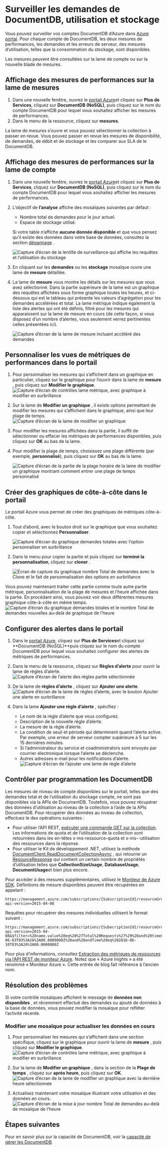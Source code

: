<properties
    pageTitle="Surveiller les demandes de DocumentDB et de stockage | Microsoft Azure"
    description="Apprenez à surveiller votre compte DocumentDB pour des mesures de performances, tels que les demandes et les erreurs de serveur et les mesures d’utilisation, telles que la consommation du stockage."
    services="documentdb"
    documentationCenter=""
    authors="mimig1"
    manager="jhubbard"
    editor="cgronlun"/>

<tags
    ms.service="documentdb"
    ms.workload="data-services"
    ms.tgt_pltfrm="na"
    ms.devlang="na"
    ms.topic="article"
    ms.date="10/17/2016"
    ms.author="mimig"/>

# <a name="monitor-documentdb-requests-usage-and-storage"></a>Surveiller les demandes de DocumentDB, utilisation et stockage

Vous pouvez surveiller vos comptes DocumentDB d’Azure dans [Azure portal](https://portal.azure.com/). Pour chaque compte de DocumentDB, les deux mesures de performances, les demandes et les erreurs de serveur, des mesures d’utilisation, telles que la consommation du stockage, sont disponibles.

Les mesures peuvent être consultées sur la lame de compte ou sur la nouvelle blade de mesures.

## <a name="view-performance-metrics-on-the-metrics-blade"></a>Affichage des mesures de performances sur la lame de mesures

1. Dans une nouvelle fenêtre, ouvrez le [portail Azure](https://portal.azure.com/)et cliquez sur **Plus de Services**, cliquez sur **DocumentDB (NoSQL)**, puis cliquez sur le nom du compte DocumentDB pour lequel vous souhaitez afficher les mesures de performances.
2. Dans le menu de la ressource, cliquez sur **mesures**.

La lame de mesures s’ouvre et vous pouvez sélectionner la collection à passer en revue. Vous pouvez passer en revue les mesures de disponibilité, de demandes, de débit et de stockage et les comparer aux SLA de le DocumentDB.

## <a name="view-performance-metrics-on-the-account-blade"></a>Affichage des mesures de performances sur la lame de compte
1.  Dans une nouvelle fenêtre, ouvrez le [portail Azure](https://portal.azure.com/)et cliquez sur **Plus de Services**, cliquez sur **DocumentDB (NoSQL)**, puis cliquez sur le nom du compte DocumentDB pour lequel vous souhaitez afficher les mesures de performances.

2.  L’objectif de **l’analyse** affiche des mosaïques suivantes par défaut :
    *   Nombre total de demandes pour le jour actuel.
    *   Espace de stockage utilisé.

    Si votre table n’affiche **aucune donnée disponible** et que vous pensez qu’il existe des données dans votre base de données, consultez la section [dépannage](#troubleshooting) .

    ![Capture d’écran de la lentille de surveillance qui affiche les requêtes et l’utilisation du stockage](./media/documentdb-monitor-accounts/documentdb-total-requests-and-usage.png)


3.  En cliquant sur les **demandes** ou les **stockage** mosaïque ouvre une lame de **mesure** détaillée.
4.  La lame de **mesure** vous montre les détails sur les mesures que vous avez sélectionné.  Dans la partie supérieure de la lame est un graphique des requêtes affichées sous forme graphique toutes les heures, et ci-dessous qui est le tableau qui présente les valeurs d’agrégation pour les demandes accélérées et total.  La lame métrique indique également la liste des alertes qui ont été définis, filtré pour les mesures qui apparaissent sur la lame de mesure en cours (de cette façon, si vous disposez d’un nombre d’alertes, vous seulement verrez pertinentes celles présentées ici).   

    ![Capture d’écran de la lame de mesure incluant accéléré des demandes](./media/documentdb-monitor-accounts/documentdb-metric-blade.png)


## <a name="customize-performance-metric-views-in-the-portal"></a>Personnaliser les vues de métriques de performances dans le portail

1.  Pour personnaliser les mesures qui s’affichent dans un graphique en particulier, cliquez sur le graphique pour l’ouvrir dans la lame de **mesure** , puis cliquez sur **Modifier le graphique**.  
    ![Capture d’écran de contrôles lame métrique, avec graphique à modifier en surbrillance](./media/documentdb-monitor-accounts/madocdb3.png)

2.  Sur la lame de **Modifier un graphique** , il existe options permettant de modifier les mesures qui s’affichent dans le graphique, ainsi que leur plage de temps.  
    ![Capture d’écran de la lame de modifier un graphique](./media/documentdb-monitor-accounts/madocdb4.png)

3.  Pour modifier les mesures affichées dans la partie, il suffit de sélectionner ou effacer les métriques de performances disponibles, puis cliquez sur **OK** au bas de la lame.  
4.  Pour modifier la plage de temps, choisissez une plage différente (par exemple, **personnalisé**), puis cliquez sur **OK** au bas de la lame.  

    ![Capture d’écran de la partie de la plage horaire de la lame de modifier un graphique montrant comment entrer une plage de temps personnalisé](./media/documentdb-monitor-accounts/madocdb5.png)


## <a name="create-side-by-side-charts-in-the-portal"></a>Créer des graphiques de côte-à-côte dans le portail
Le portail Azure vous permet de créer des graphiques de métriques côte-à-côte.  

1.  Tout d’abord, avec le bouton droit sur le graphique que vous souhaitez copier et sélectionnez **Personnaliser**.

    ![Capture d’écran du graphique demandes totales avec l’option personnaliser en surbrillance](./media/documentdb-monitor-accounts/madocdb6.png)

2.  Dans le menu pour copier la partie et puis cliquez sur **terminé la personnalisation**, cliquez sur **cloner** .

    ![Écran de capture du graphique nombre Total de demandes avec le Clone et le fait de personnalisation des options en surbrillance](./media/documentdb-monitor-accounts/madocdb7.png)  


Vous pouvez maintenant traiter cette partie comme toute autre partie métrique, personnalisation de la plage de mesures et l’heure affichée dans la partie.  En procédant ainsi, vous pouvez voir deux différentes mesures graphique côte-à-côte en même temps.  
    ![Capture d’écran du graphique demandes totales et le nombre Total de demandes nouvelles au-delà de graphique de l’heure](./media/documentdb-monitor-accounts/madocdb8.png)  

## <a name="set-up-alerts-in-the-portal"></a>Configurer des alertes dans le portail
1.  Dans le [portail Azure](https://portal.azure.com/), cliquez sur **Plus de Services**et cliquez sur **DocumentDB (NoSQL)**puis cliquez sur le nom du compte DocumentDB pour lequel vous souhaitez configurer des alertes de métriques de performances.

2.  Dans le menu de la ressource, cliquez sur **Règles d’alerte** pour ouvrir la lame de règles d’alerte.  
    ![Capture d’écran de l’alerte des règles partie sélectionnée](./media/documentdb-monitor-accounts/madocdb10.5.png)

3.  De la lame de **règles d’alerte** , cliquez sur **Ajouter une alerte**.  
    ![Capture d’écran de la lame de règles d’alerte, avec le bouton Ajouter une alerte en surbrillance](./media/documentdb-monitor-accounts/madocdb11.png)

4.  Dans la lame **Ajouter une règle d’alerte** , spécifiez :
    *   Le nom de la règle d’alerte que vous configurez.
    *   Description de la nouvelle règle d’alerte.
    *   La mesure de la règle d’alerte.
    *   La condition de seuil et période qui déterminent quand l’alerte active. Par exemple, une erreur de serveur compter supérieure à 5 sur les 15 dernières minutes.
    *   Si l’administrateur du service et coadministrators sont envoyés par courrier électronique lorsque l’alerte se déclenche.
    *   Autres adresses e-mail pour les notifications d’alerte.  
    ![Capture d’écran de l’ajouter une lame de règle d’alerte](./media/documentdb-monitor-accounts/madocdb12.png)

## <a name="monitor-documentdb-programatically"></a>Contrôler par programmation les DocumentDB
Les mesures de niveau de compte disponibles sur le portail, telles que des demandes total et de l’utilisation du stockage compte, ne sont pas disponibles via la APIs de DocumentDB. Toutefois, vous pouvez récupérer des données d’utilisation au niveau de la collection à l’aide de la APIs DocumentDB. Pour récupérer des données au niveau de collection, effectuez le des opérations suivantes :

- Pour utiliser l’API REST, [exécuter une commande GET sur la collection](https://msdn.microsoft.com/library/mt489073.aspx). Les informations de quota et de l’utilisation de la collection sont retournées dans les en-têtes x-ms-ressource-quota et x-ms--utilisation des ressources dans la réponse.
- Pour utiliser le Kit de développement .NET, utilisez la méthode [DocumentClient.ReadDocumentCollectionAsync](https://msdn.microsoft.com/library/microsoft.azure.documents.client.documentclient.readdocumentcollectionasync.aspx) , qui retourne un [ResourceResponse](https://msdn.microsoft.com/library/dn799209.aspx) qui contient un certain nombre de propriétés d’utilisation telles que **CollectionSizeUsage**, **DatabaseUsage**, **DocumentUsage**et bien plus encore.

Pour accéder à des mesures supplémentaires, utilisez le [Moniteur de Azure SDK](https://www.nuget.org/packages/Microsoft.Azure.Insights). Définitions de mesure disponibles peuvent être récupérées en appelant :

    https://management.azure.com/subscriptions/{SubscriptionId}/resourceGroups/{ResourceGroup}/providers/Microsoft.DocumentDb/databaseAccounts/{DocumentDBAccountName}/metricDefinitions?api-version=2015-04-08

Requêtes pour récupérer des mesures individuelles utilisent le format suivant :

    https://management.azure.com/subscriptions/{SubecriptionId}/resourceGroups/{ResourceGroup}/providers/Microsoft.DocumentDb/databaseAccounts/{DocumentDBAccountName}/metrics?api-version=2015-04-08&$filter=%28name.value%20eq%20%27Total%20Requests%27%29%20and%20timeGrain%20eq%20duration%27PT5M%27%20and%20startTime%20eq%202016-06-03T03%3A26%3A00.0000000Z%20and%20endTime%20eq%202016-06-10T03%3A26%3A00.0000000Z

Pour plus d’informations, consultez [Extraction des métriques de ressources via l’API REST de moniteur Azure](https://blogs.msdn.microsoft.com/cloud_solution_architect/2016/02/23/retrieving-resource-metrics-via-the-azure-insights-api/). Notez que « Azure Inights » a été renommé « Moniteur Azure ».  Cette entrée de blog fait référence à l’ancien nom.

## <a name="troubleshooting"></a>Résolution des problèmes
Si votre contrôle mosaïques affichent le message de **données non disponibles** , et récemment effectué des demandes ou ajouté de données à la base de données, vous pouvez modifier la mosaïque pour refléter l’activité récente.

### <a name="edit-a-tile-to-refresh-current-data"></a>Modifier une mosaïque pour actualiser les données en cours
1.  Pour personnaliser les mesures qui s’affichent dans une section spécifique, cliquez sur le graphique pour ouvrir la lame de **mesure** , puis cliquez sur **Modifier le graphique**.  
    ![Capture d’écran de contrôles lame métrique, avec graphique à modifier en surbrillance](./media/documentdb-monitor-accounts/madocdb3.png)

2.  Sur la lame de **Modifier un graphique** , dans la section de la **Plage de temps** , cliquez sur **après heure**, puis cliquez sur **OK**.  
    ![Capture d’écran de la lame de modifier un graphique avec la dernière heure sélectionnée](./media/documentdb-monitor-accounts/documentdb-no-available-data-past-hour.png)


3.  Actualisez maintenant votre mosaïque illustrant votre utilisation et des données en cours.  
    ![Capture d’écran de la mise à jour nombre Total de demandes au-delà de mosaïque de l’heure](./media/documentdb-monitor-accounts/documentdb-no-available-data-fixed.png)

## <a name="next-steps"></a>Étapes suivantes
Pour en savoir plus sur la capacité de DocumentDB, voir la [capacité de gérer les DocumentDB](documentdb-manage.md).
